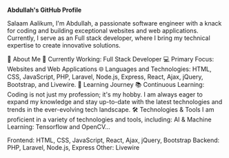 **Abdullah's GitHub Profile**

Salaam Aalikum, I'm Abdullah, a passionate software engineer with a knack for coding and building exceptional websites and web applications. Currently, I serve as an Full stack developer, where I bring my technical expertise to create innovative solutions.

🚀 About Me
🔭 Currently Working: Full Stack Developer
💻 Primary Focus: Websites and Web Applications
🌐 Languages and Technologies: HTML, CSS, JavaScript, PHP, Laravel, Node.js, Express, React, Ajax, jQuery, Bootstrap, and Livewire.
🌱 Learning Journey
📚 Continuous Learning: Coding is not just my profession; it's my hobby. I am always eager to expand my knowledge and stay up-to-date with the latest technologies and trends in the ever-evolving tech landscape.
🛠️ Technologies & Tools
I am proficient in a variety of technologies and tools, including:
AI & Machine Learning: Tensorflow and OpenCV...

Frontend: HTML, CSS, JavaScript, React, Ajax, jQuery, Bootstrap
Backend: PHP, Laravel, Node.js, Express
Other: Livewire

